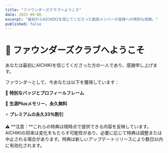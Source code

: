 ```yaml
---
title: "ファウンダーズクラブへようこそ"
date: 2025-09-06
excerpt: "最初からAICHIKIを信じてくださった創設メンバーの皆様への特別な感謝。"
published: false
---
```


# 🎉 ファウンダーズクラブへようこそ

あなたは最初にAICHIKIを信じてくださった方の一人であり、感謝申し上げます。

ファウンダーとして、今あなたは以下を獲得しています：

🏅 **特別なバッジとプロフィールフレーム**

🧠 **生涯Plusメモリー、永久無料**

⭐ **プレミアムの永久33％割引**

⚠️ **注意：**これらの特典は現時点で提供できる内容を反映しています。AICHIKIの将来は変化をもたらす可能性があり、必要に応じて特典は調整または中止される場合があります。特典は新しいアップデートリリースにより数日以内に有効化されます。